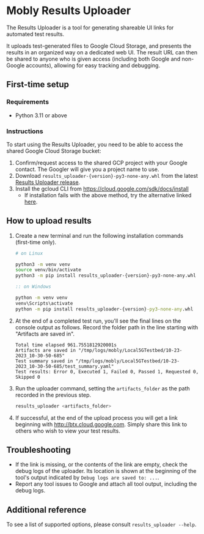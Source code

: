 # Mobly Results Uploader

The Results Uploader is a tool for generating shareable UI links for automated
test results.

It uploads test-generated files to Google Cloud Storage, and presents the
results in an organized way on a dedicated web UI. The result URL can then be
shared to anyone who is given access (including both Google and non-Google
accounts), allowing for easy tracking and debugging.

## First-time setup

### Requirements
* Python 3.11 or above

### Instructions

To start using the Results Uploader, you need to be able to access the shared
Google Cloud Storage bucket:
1. Confirm/request access to the shared GCP project with your Google contact.
   The Googler will give you a project name to use.
2. Download `results_uploader-{version}-py3-none-any.whl` from the latest
   [Results Uploader release](https://github.com/android/mobly-android-partner-tools/releases).
3. Install the gcloud CLI from https://cloud.google.com/sdk/docs/install
   * If installation fails with the above method, try the alternative linked
     [here](https://cloud.google.com/sdk/docs/downloads-versioned-archives#installation_instructions).

## How to upload results
1. Create a new terminal and run the following installation commands (first-time
   only).

    ```bash
    # on Linux

    python3 -m venv venv
    source venv/bin/activate
    python3 -m pip install results_uploader-{version}-py3-none-any.whl
    ```
    ```cmd
    :: on Windows

    python -m venv venv
    venv\Scripts\activate
    python -m pip install results_uploader-{version}-py3-none-any.whl
    ```

2. At the end of a completed test run, you'll see the final lines on the console
   output as follows. Record the folder path in the line starting with
   "Artifacts are saved in".

    ```
    Total time elapsed 961.7551812920001s
    Artifacts are saved in "/tmp/logs/mobly/Local5GTestbed/10-23-2023_10-30-50-685"
    Test summary saved in "/tmp/logs/mobly/Local5GTestbed/10-23-2023_10-30-50-685/test_summary.yaml"
    Test results: Error 0, Executed 1, Failed 0, Passed 1, Requested 0, Skipped 0
    ```

3. Run the uploader command, setting the `artifacts_folder` as the path recorded
   in the previous step.
    ```bash
    results_uploader <artifacts_folder>
    ```

4. If successful, at the end of the upload process you will get a link beginning
   with http://btx.cloud.google.com. Simply share this link to others who
   wish to view your test results.

## Troubleshooting
*  If the link is missing, or the contents of the link are empty, check the
   debug logs of the uploader. Its location is shown at the beginning of the 
   tool's output indicated by `Debug logs are saved to: ...`.
*  Report any tool issues to Google and attach all tool output, including the
   debug logs.

## Additional reference

To see a list of supported options, please consult `results_uploader --help`.
